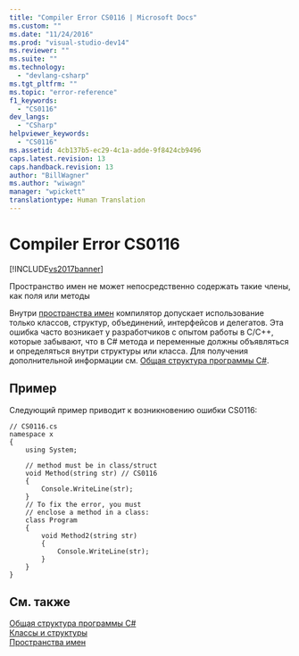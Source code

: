 ```yaml
---
title: "Compiler Error CS0116 | Microsoft Docs"
ms.custom: ""
ms.date: "11/24/2016"
ms.prod: "visual-studio-dev14"
ms.reviewer: ""
ms.suite: ""
ms.technology: 
  - "devlang-csharp"
ms.tgt_pltfrm: ""
ms.topic: "error-reference"
f1_keywords: 
  - "CS0116"
dev_langs: 
  - "CSharp"
helpviewer_keywords: 
  - "CS0116"
ms.assetid: 4cb137b5-ec29-4c1a-adde-9f8424cb9496
caps.latest.revision: 13
caps.handback.revision: 13
author: "BillWagner"
ms.author: "wiwagn"
manager: "wpickett"
translationtype: Human Translation
---
```

# Compiler Error CS0116
[!INCLUDE[vs2017banner](../../../csharp/includes/vs2017banner.md)]

Пространство имен не может непосредственно содержать такие члены, как поля или методы  
  
 Внутри [пространства имен](../../../csharp/language-reference/keywords/namespace.md) компилятор допускает использование только классов, структур, объединений, интерфейсов и делегатов.  Эта ошибка часто возникает у разработчиков с опытом работы в C\/C\+\+, которые забывают, что в C\# метода и переменные должны объявляться и определяться внутри структуры или класса.  Для получения дополнительной информации см. [Общая структура программы C\#](../../../csharp/programming-guide/inside-a-program/general-structure-of-a-csharp-program.md).  
  
## Пример  
 Следующий пример приводит к возникновению ошибки CS0116:  
  
```  
// CS0116.cs  
namespace x  
{  
    using System;  
  
    // method must be in class/struct  
    void Method(string str) // CS0116  
    {  
        Console.WriteLine(str);  
    }  
    // To fix the error, you must  
    // enclose a method in a class:  
    class Program  
    {  
        void Method2(string str)  
        {  
            Console.WriteLine(str);  
        }  
    }  
}  
```  
  
## См. также  
 [Общая структура программы C\#](../../../csharp/programming-guide/inside-a-program/general-structure-of-a-csharp-program.md)   
 [Классы и структуры](../../../csharp/programming-guide/classes-and-structs/index.md)   
 [Пространства имен](../../../csharp/programming-guide/namespaces/index.md)